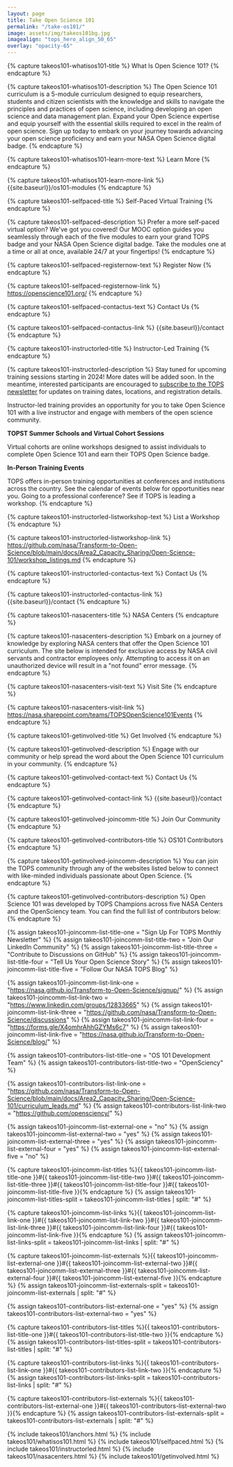 ```yaml
---
layout: page
title: Take Open Science 101
permalink: "/take-os101/"
image: assets/img/takeos101bg.jpg
imagealign: "tops_hero_align_50_65"
overlay: "opacity-65"
---
```


<!---FOR EVERYONE-->



<!---START What Is Open Science 101?-->
<!---What Is Open Science 101 Title (Plain Text)-->
{% capture takeos101-whatisos101-title %}
What Is Open Science 101?
{% endcapture %}

<!---What Is Open Science 101 Description (Markdown)-->
{% capture takeos101-whatisos101-description %}
The Open Science 101 curriculum is a 5-module curriculum designed to equip researchers, students and citizen scientists with the knowledge and skills to navigate the principles and practices of open science, including developing an open science and data management plan. Expand your Open Science expertise and equip yourself with the essential skills required to excel in the realm of open science. Sign up today to embark on your journey towards advancing your open science proficiency and earn your NASA Open Science digital badge.
{% endcapture %}

<!---What Is Open Science 101 Learn More Button Text-->
{% capture takeos101-whatisos101-learn-more-text %}
Learn More
{% endcapture %}

<!---What Is Open Science 101 Learn More Button Link-->
{% capture takeos101-whatisos101-learn-more-link %}
{{site.baseurl}}/os101-modules
{% endcapture %}
<!---END What Is Open Science 101?-->



<!---START Self Paced-->
<!---Self Paced Title (Plain Text)-->
{% capture takeos101-selfpaced-title %}
Self-Paced Virtual Training
{% endcapture %}

<!---Self Paced Description (Markdown)-->
{% capture takeos101-selfpaced-description %}
Prefer a more self-paced virtual option? We've got you covered! Our MOOC option guides you seamlessly through each of the five modules to earn your grand TOPS badge and your NASA Open Science digital badge. Take the modules one at a time or all at once, available 24/7 at your fingertips!
{% endcapture %}

<!---Register Now Text-->
{% capture takeos101-selfpaced-registernow-text %}
Register Now
{% endcapture %}

<!---Register Now Link-->
{% capture takeos101-selfpaced-registernow-link %}
https://openscience101.org/
{% endcapture %}

<!---Contact Us Text-->
{% capture takeos101-selfpaced-contactus-text %}
Contact Us
{% endcapture %}

<!---Contact Us Link-->
{% capture takeos101-selfpaced-contactus-link %}
{{site.baseurl}}/contact
{% endcapture %}
<!---END Self Paced-->



<!---START Instructor Led-->
<!---Instructor Led Title (Plain Text)-->
{% capture takeos101-instructorled-title %}
Instructor-Led Training
{% endcapture %}

<!---Instructor Led Description (Markdown)-->
{% capture takeos101-instructorled-description %}
Stay tuned for upcoming training sessions starting in 2024! More dates will be added soon. In the meantime, interested participants are encouraged to [subscribe to the TOPS newsletter](https://nasa.github.io/Transform-to-Open-Science/signup/) for updates on training dates, locations, and registration details.

Instructor-led training provides an opportunity for you to take Open Science 101 with a live instructor and engage with members of the open science community.

**TOPST Summer Schools and Virtual Cohort Sessions**

Virtual cohorts are online workshops designed to assist individuals to complete Open Science 101 and earn their TOPS Open Science badge.

**In-Person Training Events**

TOPS offers in-person training opportunities at conferences and institutions across the country.  See the calendar of events below for opportunities near you.  Going to a professional conference? See if TOPS is leading a workshop.
{% endcapture %}

<!---Instructor Led / List Workshop Button Text-->
{% capture takeos101-instructorled-listworkshop-text %}
List a Workshop
{% endcapture %}

<!---Instructor Led / List Workshop Button Link-->
{% capture takeos101-instructorled-listworkshop-link %}
https://github.com/nasa/Transform-to-Open-Science/blob/main/docs/Area2_Capacity_Sharing/Open-Science-101/workshop_listings.md
{% endcapture %}

<!---Instructor Led Contact Button Text-->
{% capture takeos101-instructorled-contactus-text %}
Contact Us
{% endcapture %}

<!---Instructor Led Contact Button Link-->
{% capture takeos101-instructorled-contactus-link %}
{{site.baseurl}}/contact
{% endcapture %}
<!---END Instructor Led-->



<!---START NASA Centers-->
<!---NASA Centers Title (Plain Text)-->
{% capture takeos101-nasacenters-title %}
NASA Centers
{% endcapture %}

<!---NASA Centers Description (Markdown)-->
{% capture takeos101-nasacenters-description %}
Embark on a journey of knowledge by exploring NASA centers that offer the Open Science 101 curriculum. The site below is intended for exclusive access by NASA civil servants and contractor employees only.  Attempting to access it on an unauthorized device will result in a "not found" error message.
{% endcapture %}

<!---Visit Site Text-->
{% capture takeos101-nasacenters-visit-text %}
Visit Site
{% endcapture %}

<!---Visit Site Link-->
{% capture takeos101-nasacenters-visit-link %}
https://nasa.sharepoint.com/teams/TOPSOpenScience101Events
{% endcapture %}
<!---END NASA Centers-->



<!---START Get Involved-->
<!---Get Involved Title (Plain Text)-->
{% capture takeos101-getinvolved-title %}
Get Involved
{% endcapture %}

<!---Get Involved Description (Markdown)-->
{% capture takeos101-getinvolved-description %}
Engage with our community or help spread the word about the Open Science 101 curriculum in your community.
{% endcapture %}

<!---Contact Us Text-->
{% capture takeos101-getinvolved-contact-text %}
Contact Us
{% endcapture %}

<!---Contact Us Link-->
{% capture takeos101-getinvolved-contact-link %}
{{site.baseurl}}/contact
{% endcapture %}

<!---Get Involved / Join Our Community Title (Plain Text)-->
{% capture takeos101-getinvolved-joincomm-title %}
Join Our Community
{% endcapture %}

<!---Get Involved / OS101 Contributors Title (Plain Text)-->
{% capture takeos101-getinvolved-contributors-title %}
OS101 Contributors
{% endcapture %}

<!---Get Involved / Join Our Community Description (Markdown)-->
{% capture takeos101-getinvolved-joincomm-description %}
You can join the TOPS community through any of the websites listed below to connect with like-minded individuals passionate about Open Science.
{% endcapture %}

<!---Get Involved / OS101 Contributors Description (Markdown)-->
{% capture takeos101-getinvolved-contributors-description %}
Open Science 101 was developed by TOPS Champions across five NASA Centers and the OpenSciency team. You can find the full list of contributors below:
{% endcapture %}

<!---Get Involved / Join Our Community List Titles-->
{% assign takeos101-joincomm-list-title-one = "Sign Up For TOPS Monthly Newsletter" %}
{% assign takeos101-joincomm-list-title-two = "Join Our LinkedIn Community" %}
{% assign takeos101-joincomm-list-title-three = "Contribute to Discussions on GitHub" %}
{% assign takeos101-joincomm-list-title-four = "Tell Us Your Open Science Story" %}
{% assign takeos101-joincomm-list-title-five = "Follow Our NASA TOPS Blog" %}

<!---Get Involved / Join Our Community List Links-->
{% assign takeos101-joincomm-list-link-one = "https://nasa.github.io/Transform-to-Open-Science/signup/" %}
{% assign takeos101-joincomm-list-link-two = "https://www.linkedin.com/groups/12833665" %}
{% assign takeos101-joincomm-list-link-three = "https://github.com/nasa/Transform-to-Open-Science/discussions" %}
{% assign takeos101-joincomm-list-link-four = "https://forms.gle/X4omhrAhhGZYMs6c7" %}
{% assign takeos101-joincomm-list-link-five = "https://nasa.github.io/Transform-to-Open-Science/blog/" %}

<!---Get Involved / OS101 Contributors List Titles-->
{% assign takeos101-contributors-list-title-one = "OS 101 Development Team" %}
{% assign takeos101-contributors-list-title-two = "OpenSciency" %}

<!---Get Involved / OS101 Contributors List Titles-->
{% assign takeos101-contributors-list-link-one = "https://github.com/nasa/Transform-to-Open-Science/blob/main/docs/Area2_Capacity_Sharing/Open-Science-101/curriculum_leads.md" %}
{% assign takeos101-contributors-list-link-two = "https://github.com/opensciency/" %}
<!---END Get Involved-->





<!---FOR DEVELOPER ONLY (UNLESS YOU FEEL BRAVE)-->

{% assign takeos101-joincomm-list-external-one = "no" %}
{% assign takeos101-joincomm-list-external-two = "yes" %}
{% assign takeos101-joincomm-list-external-three = "yes" %}
{% assign takeos101-joincomm-list-external-four = "yes" %}
{% assign takeos101-joincomm-list-external-five = "no" %}

{% capture takeos101-joincomm-list-titles %}{{ takeos101-joincomm-list-title-one }}#{{ takeos101-joincomm-list-title-two }}#{{ takeos101-joincomm-list-title-three }}#{{ takeos101-joincomm-list-title-four }}#{{ takeos101-joincomm-list-title-five }}{% endcapture %}
{% assign takeos101-joincomm-list-titles-split = takeos101-joincomm-list-titles | split: "#" %}

{% capture takeos101-joincomm-list-links %}{{ takeos101-joincomm-list-link-one }}#{{ takeos101-joincomm-list-link-two }}#{{ takeos101-joincomm-list-link-three }}#{{ takeos101-joincomm-list-link-four }}#{{ takeos101-joincomm-list-link-five }}{% endcapture %}
{% assign takeos101-joincomm-list-links-split = takeos101-joincomm-list-links | split: "#" %}

{% capture takeos101-joincomm-list-externals %}{{ takeos101-joincomm-list-external-one }}#{{ takeos101-joincomm-list-external-two }}#{{ takeos101-joincomm-list-external-three }}#{{ takeos101-joincomm-list-external-four }}#{{ takeos101-joincomm-list-external-five }}{% endcapture %}
{% assign takeos101-joincomm-list-externals-split = takeos101-joincomm-list-externals | split: "#" %}



{% assign takeos101-contributors-list-external-one = "yes" %}
{% assign takeos101-contributors-list-external-two = "yes" %}

{% capture takeos101-contributors-list-titles %}{{ takeos101-contributors-list-title-one }}#{{ takeos101-contributors-list-title-two }}{% endcapture %}
{% assign takeos101-contributors-list-titles-split = takeos101-contributors-list-titles | split: "#" %}

{% capture takeos101-contributors-list-links %}{{ takeos101-contributors-list-link-one }}#{{ takeos101-contributors-list-link-two }}{% endcapture %}
{% assign takeos101-contributors-list-links-split = takeos101-contributors-list-links | split: "#" %}

{% capture takeos101-contributors-list-externals %}{{ takeos101-contributors-list-external-one }}#{{ takeos101-contributors-list-external-two }}{% endcapture %}
{% assign takeos101-contributors-list-externals-split = takeos101-contributors-list-externals | split: "#" %}



{% include takeos101/anchors.html %}
{% include takeos101/whatisos101.html %}
{% include takeos101/selfpaced.html %}
{% include takeos101/instructorled.html %}
{% include takeos101/nasacenters.html %}
{% include takeos101/getinvolved.html %}